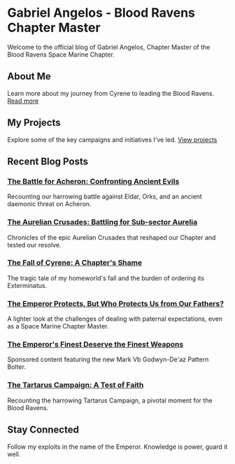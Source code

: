# Gabriel Angelos - Blood Ravens Chapter Master

Welcome to the official blog of Gabriel Angelos, Chapter Master of the Blood Ravens Space Marine Chapter.

## About Me

Learn more about my journey from Cyrene to leading the Blood Ravens. [Read more](/about)

## My Projects

Explore some of the key campaigns and initiatives I've led. [View projects](/projects)

## Recent Blog Posts

### [The Battle for Acheron: Confronting Ancient Evils](/blog/posts/acheron-conflict)

Recounting our harrowing battle against Eldar, Orks, and an ancient daemonic threat on Acheron.

### [The Aurelian Crusades: Battling for Sub-sector Aurelia](/blog/posts/aurelian-crusades)

Chronicles of the epic Aurelian Crusades that reshaped our Chapter and tested our resolve.

### [The Fall of Cyrene: A Chapter's Shame](/blog/posts/cyrene-fall)

The tragic tale of my homeworld's fall and the burden of ordering its Exterminatus.

### [The Emperor Protects, But Who Protects Us from Our Fathers?](/blog/posts/father-issues)

A lighter look at the challenges of dealing with paternal expectations, even as a Space Marine Chapter Master.

### [The Emperor's Finest Deserve the Finest Weapons](/blog/posts/sponsored-bolter-ad)

Sponsored content featuring the new Mark Vb Godwyn-De'az Pattern Bolter.

### [The Tartarus Campaign: A Test of Faith](/blog/posts/tartarus-campaign)

Recounting the harrowing Tartarus Campaign, a pivotal moment for the Blood Ravens.

## Stay Connected

Follow my exploits in the name of the Emperor. Knowledge is power, guard it well.
